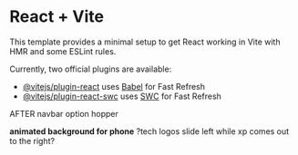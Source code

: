 # React + Vite

This template provides a minimal setup to get React working in Vite with HMR and some ESLint rules.

Currently, two official plugins are available:

- [@vitejs/plugin-react](https://github.com/vitejs/vite-plugin-react/blob/main/packages/plugin-react/README.md) uses [Babel](https://babeljs.io/) for Fast Refresh
- [@vitejs/plugin-react-swc](https://github.com/vitejs/vite-plugin-react-swc) uses [SWC](https://swc.rs/) for Fast Refresh

<!-- **To complete** -->
<!-- include GitHub Portfolio link -->
<!-- carousel slider for projects -->
<!-- emailJS to collect messages sent  -->
<!-- link resume (update resume) -->
<!-- mouse tracking in about me section -->
<!-- **complete hero section** -->
<!-- navbar links -->
<!-- contact modal -->
<!-- view my work btn  -->
<!-- email link in navbar -->

AFTER
navbar option hopper
<!-- phone responsive -->
<!-- ?note that says - works on desktop/phone responsive on icon hover? -->
**animated background for phone**
?tech logos slide left while xp comes out to the right?
<!-- Nav mobile menu -->
<!-- prevent hamburger icon from going black on click -->
<!-- Website GitHub hover anim for desktop -->
<!-- remove custom cursor in mobile mode -->
<!-- Swipe projects left and right -->
<!-- message box -->
<!-- contact info phone responsive -->